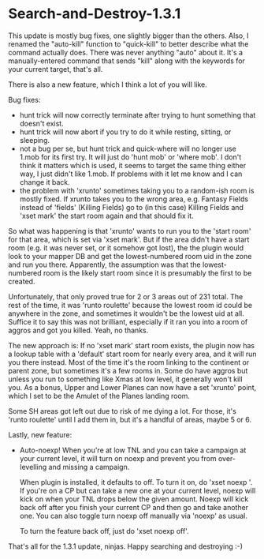 # Search-and-Destroy-1.3.1

This update is mostly bug fixes, one slightly bigger than the others.  Also, I renamed
the "auto-kill" function to "quick-kill" to better describe what the command actually
does.  There was never anything "auto" about it.  It's a manually-entered command that
sends "kill" along with the keywords for your current target, that's all.

There is also a new feature, which I think a lot of you will like.

Bug fixes:
- hunt trick will now correctly terminate after trying to hunt something that doesn't exist.
- hunt trick will now abort if you try to do it while resting, sitting, or sleeping.
- not a bug per se, but hunt trick and quick-where will no longer use 1.mob for its first
try.  It will just do 'hunt mob' or 'where mob'.  I don't think it matters which is used,
it seems to target the same thing either way, I just didn't like 1.mob.  If problems with
it let me know and I can change it back.
- the problem with 'xrunto' sometimes taking you to a random-ish room is mostly fixed. If 
xrunto takes you to the wrong area, e.g. Fantasy Fields instead of 'fields' (Killing Fields)
go to (in this case) Killing Fields and 'xset mark' the start room again and that should fix it.

So what was happening is that 'xrunto' wants to run you to the 'start room' for that 
area, which is set via 'xset mark'.  But if the area didn't have a start room (e.g. it
was never set, or it somehow got lost), the the plugin would look to your mapper DB
and get the lowest-numbered room uid in the zone and run you there.  Apparently, 
the assumption was that the lowest-numbered room is the likely start room since it
is presumably the first to be created.

Unfortunately, that only proved true for 2 or 3 areas out of 231 total. The rest
of the time, it was 'runto roulette' because the lowest room id could be anywhere
in the zone, and sometimes it wouldn't be the lowest uid at all.  Suffice it to say
this was not brilliant, especially if it ran you into a room of aggros and
got you killed.  Yeah, no thanks.

The new approach is:  If no 'xset mark' start room exists, the plugin now has a
lookup table with a 'default' start room for nearly every area, and it will
run you there instead.  Most of the time it's the room linking to the
continent or parent zone, but sometimes it's a few rooms in.  Some do have aggros
but unless you run to something like Xmas at low level, it generally won't kill you.  As
a bonus, Upper and Lower Planes can now have a set 'xrunto' point, which I set to be
the Amulet of the Planes landing room.

Some SH areas got left out due to risk of me dying a lot.  For those, it's 'runto roulette'
until I add them in, but it's a handful of areas, maybe 5 or 6.
 
 
Lastly, new feature:
 - Auto-noexp!  When you're at low TNL and you can take a campaign at your current level, 
 it will turn on noexp and prevent you from over-levelling and missing a campaign.

   When plugin is installed, it defaults to off.  To turn it on, do 'xset noexp <amount>'.
 If you're on a CP but can take a new one at your current level, noexp will kick on 
 when your TNL drops below the given amount.  Noexp will kick back off after you finish
 your current CP and then go and take another one.  You can also toggle turn noexp off 
 manually via 'noexp' as usual.
 
   To turn the feature back off, just do 'xset noexp off'.
   
 That's all for the 1.3.1 update, ninjas.  Happy searching and destroying :-)
